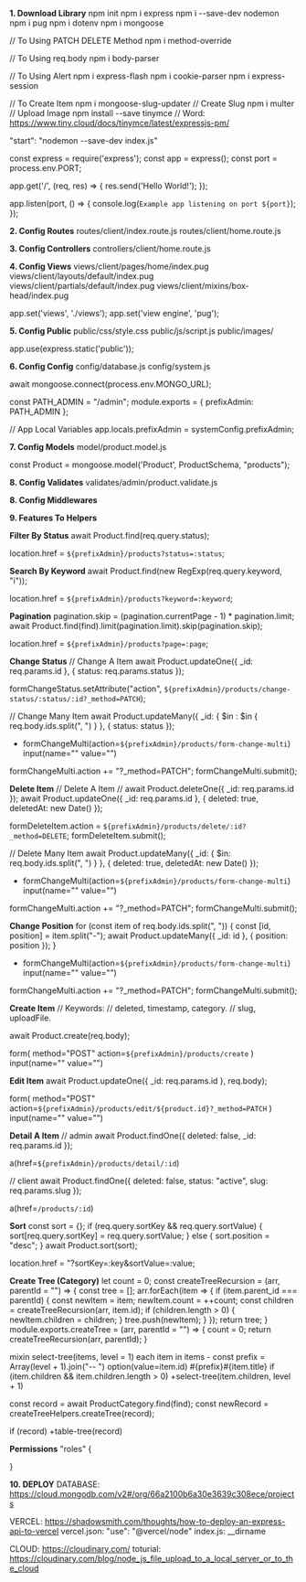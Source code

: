 **1. Download Library**
npm init
npm i express
npm i --save-dev nodemon
npm i pug
npm i dotenv
npm i mongoose

// To Using PATCH DELETE Method
npm i method-override

// To Using req.body
npm i body-parser

// To Using Alert
npm i express-flash
npm i cookie-parser
npm i express-session

// To Create Item
npm i mongoose-slug-updater // Create Slug
npm i multer // Upload Image
npm install --save tinymce // Word: https://www.tiny.cloud/docs/tinymce/latest/expressjs-pm/

"start": "nodemon --save-dev index.js"

const express = require('express');
const app = express();
const port = process.env.PORT;

app.get('/', (req, res) => {
  res.send('Hello World!');
});

app.listen(port, () => {
  console.log(`Example app listening on port ${port}`);
});

**2. Config Routes**
routes/client/index.route.js
routes/client/home.route.js

**3. Config Controllers**
controllers/client/home.route.js

**4. Config Views**
views/client/pages/home/index.pug
views/client/layouts/default/index.pug
views/client/partials/default/index.pug
views/client/mixins/box-head/index.pug

app.set('views', './views');
app.set('view engine', 'pug');

**5. Config Public**
public/css/style.css
public/js/script.js
public/images/

app.use(express.static('public'));

**6. Config Config**
config/database.js
config/system.js

await mongoose.connect(process.env.MONGO_URL);


const PATH_ADMIN = "/admin";
module.exports = {
  prefixAdmin: PATH_ADMIN
};

// App Local Variables
app.locals.prefixAdmin = systemConfig.prefixAdmin;

**7. Config Models**
model/product.model.js

const Product = mongoose.model('Product', ProductSchema, "products");

**8. Config Validates**
validates/admin/product.validate.js

**8. Config Middlewares**

**9. Features To Helpers**

**Filter By Status**
await Product.find(req.query.status);

location.href = `${prefixAdmin}/products?status=:status`;

**Search By Keyword**
await Product.find(new RegExp(req.query.keyword, "i"));

location.href = `${prefixAdmin}/products?keyword=:keyword`;

**Pagination**
pagination.skip = (pagination.currentPage - 1) * pagination.limit;
await Product.find(find).limit(pagination.limit).skip(pagination.skip);

location.href = `${prefixAdmin}/products?page=:page`;

**Change Status**
// Change A Item
await Product.updateOne({ _id: req.params.id }, { status: req.params.status });

formChangeStatus.setAttribute("action", `${prefixAdmin}/products/change-status/:status/:id?_method=PATCH`);

// Change Many Item
await Product.updateMany({ _id: { $in : $in { req.body.ids.split(", ") } }, { status: status });


+ formChangeMulti(action=`${prefixAdmin}/products/form-change-multi`)
    input(name="" value="")

formChangeMulti.action += "?_method=PATCH";
formChangeMulti.submit();

**Delete Item**
// Delete A Item
// await Product.deleteOne({ _id: req.params.id });
await Product.updateOne({ _id: req.params.id }, { deleted: true, deletedAt: new Date() });

formDeleteItem.action = `${prefixAdmin}/products/delete/:id?_method=DELETE`;
formDeleteItem.submit();

// Delete Many Item
await Product.updateMany({ _id: { $in: req.body.ids.split(", ") } }, { deleted: true, deletedAt: new Date() });


+ formChangeMulti(action=`${prefixAdmin}/products/form-change-multi`)
    input(name="" value="")

formChangeMulti.action += "?_method=PATCH";
formChangeMulti.submit();

**Change Position**
for (const item of req.body.ids.split(", ")) {
  const [id, position] = item.split("-");
  await Product.updateMany({ _id: id }, { position: position });
}


+ formChangeMulti(action=`${prefixAdmin}/products/form-change-multi`)
    input(name="" value="")

formChangeMulti.action += "?_method=PATCH";
formChangeMulti.submit();

**Create Item**
// Keywords:
//   deleted, timestamp, category.
//   slug, uploadFile.

await Product.create(req.body);

form(
    method="POST"
    action=`${prefixAdmin}/products/create`
)
  input(name="" value="")

**Edit Item**
await Product.updateOne({ _id: req.params.id }, req.body);

form(
    method="POST"
    action=`${prefixAdmin}/products/edit/${product.id}?_method=PATCH`
)
  input(name="" value="")

**Detail A Item**
// admin
await Product.findOne({ deleted: false, _id: req.params.id });

a(href=`${prefixAdmin}/products/detail/:id`)

// client
await Product.findOne({ deleted: false, status: "active", slug: req.params.slug });

a(href=`/products/:id`)

**Sort**
const sort = {};
if (req.query.sortKey && req.query.sortValue) {
  sort[req.query.sortKey] = req.query.sortValue;
} else {
  sort.position = "desc";
}
await Product.sort(sort);

location.href = "?sortKey=:key&sortValue=:value;

**Create Tree (Category)**
let count = 0;
const createTreeRecursion = (arr, parentId = "") => {
  const tree = [];
  arr.forEach(item => {
    if (item.parent_id === parentId) {
      const newItem = item;
      newItem.count = ++count;
      const children = createTreeRecursion(arr, item.id);
      if (children.length > 0) {
        newItem.children = children;
      }
      tree.push(newItem);
    }
  });
  return tree;
}
module.exports.createTree = (arr, parentId = "") => {
  count = 0;
  return createTreeRecursion(arr, parentId);
}

mixin select-tree(items, level = 1)
  each item in items
    - const prefix = Array(level + 1).join("-- ")
    option(value=item.id) #{prefix}#{item.title}
      if (item.children && item.children.length > 0)
        +select-tree(item.children, level + 1)

const record = await ProductCategory.find(find);
const newRecord = createTreeHelpers.createTree(record);

if (record)
  +table-tree(record)

**Permissions**
"roles" {
  
}

**10. DEPLOY**
DATABASE: https://cloud.mongodb.com/v2#/org/66a2100b6a30e3639c308ece/projects

VERCEL: https://shadowsmith.com/thoughts/how-to-deploy-an-express-api-to-vercel
vercel.json: "use": "@vercel/node"
index.js: __dirname

CLOUD:  https://cloudinary.com/
toturial: https://cloudinary.com/blog/node_js_file_upload_to_a_local_server_or_to_the_cloud
